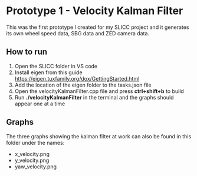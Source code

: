 # Prototype 1 - Velocity Kalman Filter

This was the first prototype I created for my SLICC project and it generates its own wheel speed data, SBG data and ZED camera data.

## How to run
1. Open the SLICC folder in VS code
2. Install eigen from this guide https://eigen.tuxfamily.org/dox/GettingStarted.html 
3. Add the location of the eigen folder to the tasks.json file
4. Open the velocityKalmanFilter.cpp file and press **ctrl+shift+b** to build
5. Run **./velocityKalmanFilter** in the terminal and the graphs should appear one at a time

## Graphs

The three graphs showing the kalman filter at work can also be found in this folder under the names:
- x_velocity.png
- y_velocity.png
- yaw_velocity.png
